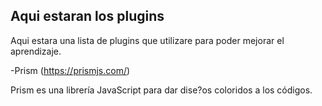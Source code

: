 ## Aqui estaran los plugins

Aqui estara una lista de plugins que utilizare para poder mejorar el aprendizaje.

-Prism (https://prismjs.com/)


Prism es una librería JavaScript para dar dise?os coloridos a los códigos.
